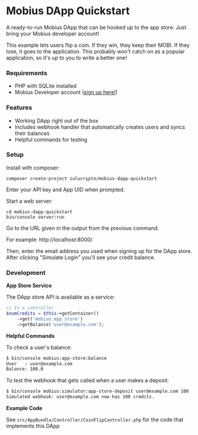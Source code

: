 Mobius DApp Quickstart
========================

A ready-to-run Mobius DApp that can be hooked up to the app store. Just bring
your Mobius developer account!

This example lets users flip a coin. If they win, they keep their MOBI. If
they lose, it goes to the application. This probably won't catch on as a
popular application, so it's up to you to write a better one!

### Requirements

* PHP with SQLite installed
* Mobius Developer account ([sign up here!](https://mobius.network/store/signup))

### Features

* Working DApp right out of the box
* Includes webhook handler that automatically creates users and syncs their balances
* Helpful commands for testing

### Setup

Install with composer:

```text
composer create-project zulucrypto/mobius-dapp-quickstart
```

Enter your API key and App UID when prompted.

Start a web server:

```text
cd mobius-dapp-quickstart
bin/console server:run
```

Go to the URL given in the output from the previous command.

For example: http://localhost:8000/

Then, enter the email address you used when signing up for the DApp store.
After clicking "Simulate Login" you'll see your credit balance.

### Development

**App Store Service**

The DApp store API is available as a service:

```php
// In a controller
$numCredits = $this->getContainer()
    ->get('mobius.app_store')
    ->getBalance('user@example.com');
```

**Helpful Commands**

To check a user's balance:

```bash
$ bin/console mobius:app-store:balance
User   : user@example.com
Balance: 100.0
```

To test the webhook that gets called when a user makes a deposit:

```bash
$ bin/console mobius:simulator:app-store-deposit user@example.com 100
Simulated webhook: user@example.com now has 100 credits.
```

**Example Code**

See `src/AppBundle/Controller/CoinFlipController.php` for the code that implements this DApp